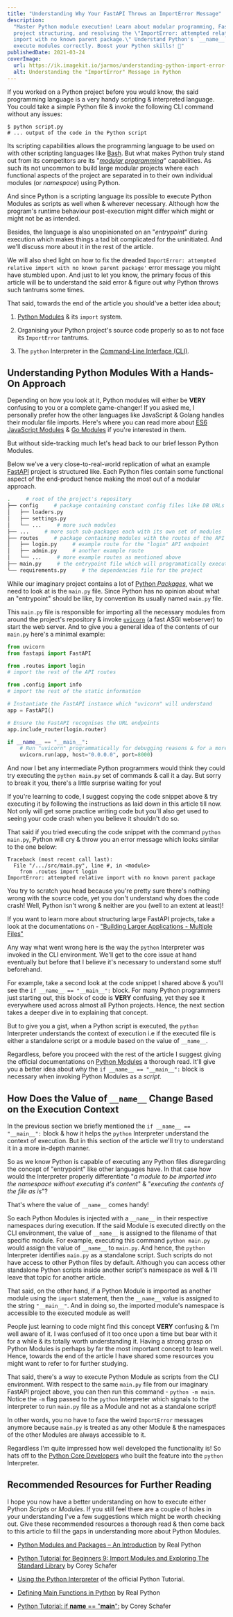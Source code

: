 ```yaml
---
title: "Understanding Why Your FastAPI Throws an ImportError Message"
description:
  "Master Python module execution! Learn about modular programming, FastAPI
  project structuring, and resolving the \"ImportError: attempted relative
  import with no known parent package.\" Understand Python's `__name__` and
  execute modules correctly. Boost your Python skills! 🚀"
publishedDate: 2021-03-24
coverImage:
  url: https://ik.imagekit.io/jarmos/understanding-python-import-error-message.png?updatedAt=1702974989269
  alt: Understanding the "ImportError" Message in Python
---
```


If you worked on a Python project before you would know, the said programming
language is a very handy scripting & interpreted language. You could take a
simple Python file & invoke the following CLI command without any issues:

```console
$ python script.py
# ... output of the code in the Python script
```

Its scripting capabilities allows the programming language to be used on with
other scripting languages like [Bash](https://www.gnu.org/software/bash). But
what makes Python truly stand out from its competitors are its
"[_modular programming_](https://en.wikipedia.org/wiki/Modular_programming)"
capabilities. As such its not uncommon to build large modular projects where
each functional aspects of the project are separated in to their own individual
modules (or _namespace_) using Python.

And since Python is a scripting language its possible to execute Python Modules
as scripts as well when & wherever necessary. Although how the program's runtime
behaviour post-execution might differ which might or might not be as intended.

Besides, the language is also unopinionated on an "_entrypoint_" during
execution which makes things a tad bit complicated for the uninitiated. And
we'll discuss more about it in the rest of the article.

We will also shed light on how to fix the dreaded
`ImportError: attempted relative import with no known parent package'` error
message you might have stumbled upon. And just to let you know, the primary
focus of this article will be to understand the said error & figure out why
Python throws such tantrums some times.

That said, towards the end of the article you should've a better idea about;

1. [Python Modules](https://docs.python.org/3/tutorial/modules.html) & its
   `import` system.

2. Organising your Python project's source code properly so as to not face its
   `ImportError` tantrums.

3. The `python` Interpreter in the
   [Command-Line Interface (CLI)](https://en.wikipedia.org/wiki/Command-line_interface).

## Understanding Python Modules With a Hands-On Approach

Depending on how you look at it, Python modules will either be **VERY**
confusing to you or a complete game-changer! If you asked me, I personally
prefer how the other languages like JavaScript & Golang handles their modular
file imports. Here's where you can read more about
[ES6 JavaScript Modules](https://developer.mozilla.org/en-US/docs/Web/JavaScript/Guide/Modules)
& [Go Modules](https://go.dev/blog/using-go-modules) if you're interested in
them.

But without side-tracking much let's head back to our brief lesson Python
Modules.

Below we've a very close-to-real-world replication of what an example
[FastAPI](https://fastapi.tiangolo.com) project is structured like. Each Python
files contain some functional aspect of the end-product hence making the most
out of a modular approach.

```bash
.     # root of the project's repository
├── config     # package containing constant config files like DB URLs
│   ├── loaders.py
│   ├── settings.py
│   └── ...     # more such modules
├── ...     # more such sub-packages each with its own set of modules
├── routes     # package containing modules with the routes of the API
│   ├── login.py     # example route for the "login" API endpoint
│   ├── admin.py     # another example route
│   └── ...     # more example routes as mentioned above
├── main.py     # the entrypoint file which will programatically execute the webserver
└── requirements.py     # the dependencies file for the project
```

While our imaginary project contains a lot of
[Python _Packages_](https://docs.python.org/3/tutorial/modules.html#packages),
what we need to look at is the `main.py` file. Since Python has no opinion about
what an "entrypoint" should be like, by convention its usually named `main.py`
file.

This `main.py` file is responsible for importing all the necessary modules from
around the project's repository & invoke [`uvicorn`](https://www.uvicorn.org) (a
fast ASGI webserver) to start the web server. And to give you a general idea of
the contents of our `main.py` here's a minimal example:

```python
from uvicorn
from fastapi import FastAPI

from .routes import login
# import the rest of the API routes

from .config import info
# import the rest of the static information

# Instantiate the FastAPI instance which "uvicorn" will understand
app = FastAPI()

# Ensure the FastAPI recognises the URL endpoints
app.include_router(login.router)

if __name__ == "__main__":
    # Run "uvicorn" programmatically for debugging reasons & for a more fine-tuned control
    uvicorn.run(app, host="0.0.0.0", port=8000)
```

And now I bet any intermediate Python programmers would think they could try
executing the `python main.py` set of commands & call it a day. But sorry to
break it you, there's a little surprise waiting for you!

If you're learning to code, I suggest copying the code snippet above & try
executing it by following the instructions as laid down in this article till
now. Not only will get some practice writing code but you'll also get used to
seeing your code crash when you believe it shouldn't do so.

That said if you tried executing the code snippet with the command
`python main.py`, Python will cry & throw you an error message which looks
similar to the one below:

```console
Traceback (most recent call last):
  File "/.../src/main.py", line #, in <module>
    from .routes import login
ImportError: attempted relative import with no known parent package
```

You try to scratch you head because you're pretty sure there's nothing wrong
with the source code, yet you don't understand why does the code crash! Well,
Python isn't wrong & neither are you (well to an extent at least)!

If you want to learn more about structuring large FastAPI projects, take a look
at the documentations on -
["Building Larger Applications - Multiple Files"](https://fastapi.tiangolo.com/tutorial/bigger-applications)

Any way what went wrong here is the way the `python` Interpreter was invoked in
the CLI environment. We'll get to the core issue at hand eventually but before
that I believe it's necessary to understand some stuff beforehand.

For example, take a second look at the code snippet I shared above & you'll see
the `if __name__ == "__main__":` block. For many Python programmers just
starting out, this block of code is **VERY** confusing, yet they see it
everywhere used across almost all Python projects. Hence, the next section takes
a deeper dive in to explaining that concept.

But to give you a gist, when a Python script is executed, the `python`
Interpreter understands the context of execution i.e if the executed file is
either a standalone script or a module based on the value of `__name__`.

Regardless, before you proceed with the rest of the article I suggest giving the
official documentations on
[Python Modules](https://docs.python.org/3/tutorial/modules.html) a thorough
read. It'll give you a better idea about why the `if __name__ == "__main__":`
block is necessary when invoking Python Modules as a _script_.

## How Does the Value of `__name__` Change Based on the Execution Context

In the previous section we briefly mentioned the `if __name__ == "__main__":`
block & how it helps the `python` Interpreter understand the context of
execution. But in this section of the article we'll try to understand it in a
more in-depth manner.

So as we know Python is capable of executing any Python files disregarding the
concept of "entrypoint" like other languages have. In that case how would the
Interpreter properly differentiate "_a module to be imported into the namespace
without executing it's content_" & "_executing the contents of the file as is_"?

That's where the value of `__name__` comes handy!

So each Python Modules is injected with a `__name__` in their respective
namespaces during execution. If the said Module is executed directly on the CLI
environment, the value of `__name__` is assigned to the filename of that
specific module. For example, executing this command `python main.py` would
assign the value of `__name__` to `main.py`. And hence, the `python` Interpreter
identifies `main.py` as a standalone script. Such scripts do not have access to
other Python files by default. Although you can access other standalone Python
scripts inside another script's namespace as well & I'll leave that topic for
another article.

That said, on the other hand, if a Python Module is imported as another module
using the `import` statement, then the `__name__` value is assigned to the
string `"__main__"`. And in doing so, the imported module's namespace is
accessible to the executed module as well!

People just learning to code might find this concept **VERY** confusing & I'm
well aware of it. I was confused of it too once upon a time but bear with it for
a while & its totally worth understanding it. Having a strong grasp on Python
Modules is perhaps by far the most important concept to learn well. Hence,
towards the end of the article I have shared some resources you might want to
refer to for further studying.

That said, there's a way to execute Python Module as scripts from the CLI
environment. With respect to the same `main.py` file from our imaginary FastAPI
project above, you can then run this command - `python -m main`. Notice the `-m`
flag passed to the `python` Interpreter which signals to the interpreter to run
`main.py` file as a Module and not as a standalone script!

In other words, you no have to face the weird `ImportError` messages anymore
because `main.py` is treated as any other Module & the namespaces of the other
Modules are always accessible to it.

Regardless I'm quite impressed how well developed the functionality is! So hats
off to the [Python Core Developers](https://github.com/orgs/python/people) who
built the feature into the `python` Interpreter.

## Recommended Resources for Further Reading

I hope you now have a better understanding on how to execute either Python
_Scripts_ or _Modules_. If you still feel there are a couple of holes in your
understanding I've a few suggestions which might be worth checking out. Give
these recommended resources a thorough read & then come back to this article to
fill the gaps in understanding more about Python Modules.

- [Python Modules and Packages – An Introduction](https://realpython.com/python-modules-packages)
  by Real Python

- [Python Tutorial for Beginners 9: Import Modules and Exploring The Standard Library](https://youtu.be/CqvZ3vGoGs0)
  by Corey Schafer

- [Using the Python Interpreter](https://docs.python.org/3/tutorial/interpreter.html)
  of the official Python Tutorial.

- [Defining Main Functions in Python](https://realpython.com/python-main-function)
  by Real Python

- [Python Tutorial: if **name** == "**main**":](https://youtu.be/sugvnHA7ElY) by
  Corey Schafer
